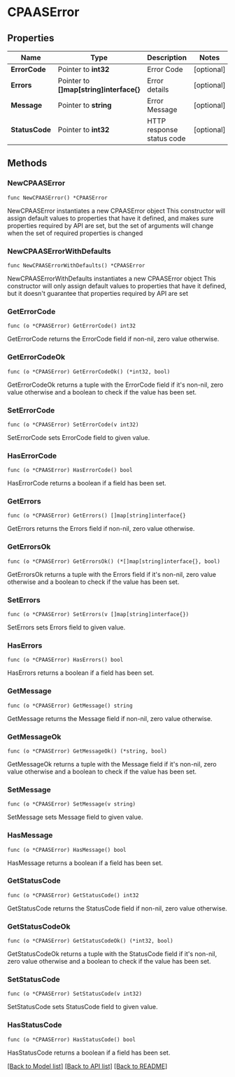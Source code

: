 # CPAASError

## Properties

Name | Type | Description | Notes
------------ | ------------- | ------------- | -------------
**ErrorCode** | Pointer to **int32** | Error Code | [optional] 
**Errors** | Pointer to **[]map[string]interface{}** | Error details | [optional] 
**Message** | Pointer to **string** | Error Message | [optional] 
**StatusCode** | Pointer to **int32** | HTTP response status code | [optional] 

## Methods

### NewCPAASError

`func NewCPAASError() *CPAASError`

NewCPAASError instantiates a new CPAASError object
This constructor will assign default values to properties that have it defined,
and makes sure properties required by API are set, but the set of arguments
will change when the set of required properties is changed

### NewCPAASErrorWithDefaults

`func NewCPAASErrorWithDefaults() *CPAASError`

NewCPAASErrorWithDefaults instantiates a new CPAASError object
This constructor will only assign default values to properties that have it defined,
but it doesn't guarantee that properties required by API are set

### GetErrorCode

`func (o *CPAASError) GetErrorCode() int32`

GetErrorCode returns the ErrorCode field if non-nil, zero value otherwise.

### GetErrorCodeOk

`func (o *CPAASError) GetErrorCodeOk() (*int32, bool)`

GetErrorCodeOk returns a tuple with the ErrorCode field if it's non-nil, zero value otherwise
and a boolean to check if the value has been set.

### SetErrorCode

`func (o *CPAASError) SetErrorCode(v int32)`

SetErrorCode sets ErrorCode field to given value.

### HasErrorCode

`func (o *CPAASError) HasErrorCode() bool`

HasErrorCode returns a boolean if a field has been set.

### GetErrors

`func (o *CPAASError) GetErrors() []map[string]interface{}`

GetErrors returns the Errors field if non-nil, zero value otherwise.

### GetErrorsOk

`func (o *CPAASError) GetErrorsOk() (*[]map[string]interface{}, bool)`

GetErrorsOk returns a tuple with the Errors field if it's non-nil, zero value otherwise
and a boolean to check if the value has been set.

### SetErrors

`func (o *CPAASError) SetErrors(v []map[string]interface{})`

SetErrors sets Errors field to given value.

### HasErrors

`func (o *CPAASError) HasErrors() bool`

HasErrors returns a boolean if a field has been set.

### GetMessage

`func (o *CPAASError) GetMessage() string`

GetMessage returns the Message field if non-nil, zero value otherwise.

### GetMessageOk

`func (o *CPAASError) GetMessageOk() (*string, bool)`

GetMessageOk returns a tuple with the Message field if it's non-nil, zero value otherwise
and a boolean to check if the value has been set.

### SetMessage

`func (o *CPAASError) SetMessage(v string)`

SetMessage sets Message field to given value.

### HasMessage

`func (o *CPAASError) HasMessage() bool`

HasMessage returns a boolean if a field has been set.

### GetStatusCode

`func (o *CPAASError) GetStatusCode() int32`

GetStatusCode returns the StatusCode field if non-nil, zero value otherwise.

### GetStatusCodeOk

`func (o *CPAASError) GetStatusCodeOk() (*int32, bool)`

GetStatusCodeOk returns a tuple with the StatusCode field if it's non-nil, zero value otherwise
and a boolean to check if the value has been set.

### SetStatusCode

`func (o *CPAASError) SetStatusCode(v int32)`

SetStatusCode sets StatusCode field to given value.

### HasStatusCode

`func (o *CPAASError) HasStatusCode() bool`

HasStatusCode returns a boolean if a field has been set.


[[Back to Model list]](../README.md#documentation-for-models) [[Back to API list]](../README.md#documentation-for-api-endpoints) [[Back to README]](../README.md)



